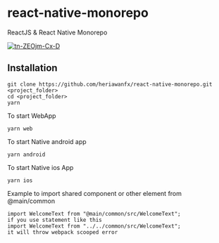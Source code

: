# react-native-monorepo
ReactJS &amp; React Native Monorepo

<a href="https://ibb.co/zfvZ8CR"><img src="https://i.ibb.co/2K4d8Rt/tn-ZEOjm-Cx-D.png" alt="tn-ZEOjm-Cx-D" border="0"></a>

## Installation
```
git clone https://github.com/heriawanfx/react-native-monorepo.git <project_folder>
cd <project_folder>
yarn
```
To start WebApp
```
yarn web
```
To start Native android app
```
yarn android
```
To start Native ios App
```
yarn ios
```
Example to import shared component or other element from @main/common
```
import WelcomeText from "@main/common/src/WelcomeText";
if you use statement like this
import WelcomeText from "../../common/src/WelcomeText";
it will throw webpack scooped error
